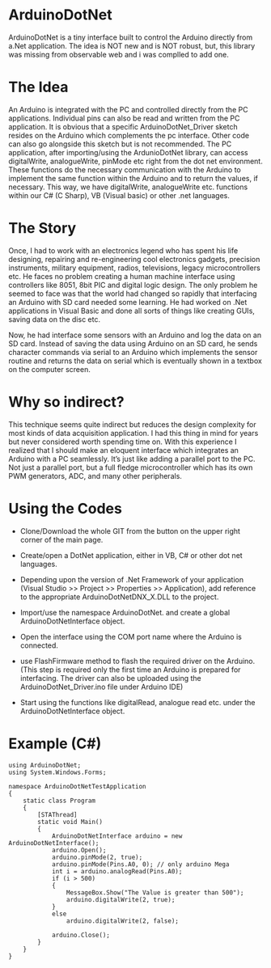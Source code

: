 # ArduinoDotNet
ArduinoDotNet is a tiny interface built to control the Arduino directly from a.Net application.
The idea is NOT new and is NOT robust, but, this library was missing from observable web and i was complled to add one.
# The Idea
An Arduino is integrated with the PC and controlled directly from the PC applications. Individual pins can also be read and written from the PC application. It is obvious that a specific ArduinoDotNet_Driver sketch resides on the Arduino which complements the pc interface. Other code can also go alongside this sketch but is not recommended. The PC application, after importing/using the ArdunioDotNet library, can access digitalWrite, analogueWrite, pinMode etc right from the dot net environment. These functions do the necessary communication with the Arduino to implement the same function within the Arduino and to return the values, if necessary. This way, we have digitalWrite, analogueWrite etc. functions within our C# (C Sharp), VB (Visual basic) or other .net languages.
# The Story 
Once, I had to work with an electronics legend who has spent his life designing, repairing and re-engineering cool electronics gadgets, precision instruments, military equipment, radios, televisions, legacy microcontrollers etc. He faces no problem creating a human machine interface using controllers like 8051, 8bit PIC and digital logic design. The only problem he seemed to face was that the world had changed so rapidly that interfacing an Arduino with SD card needed some learning. He had worked on .Net applications in Visual Basic and done all sorts of things like creating GUIs, saving data on the disc etc. 

Now, he had interface some sensors with an Arduino and log the data on an SD card. Instead of saving the data using Arduino on an SD card, he sends character commands via serial to an Arduino which implements the sensor routine and returns the data on serial which is eventually shown in a textbox on the computer screen. 
# Why so indirect?
This technique seems quite indirect but reduces the design complexity for most kinds of data acquisition application. I had this thing in mind for years but never considered worth spending time on. With this experience I realized that I should make an eloquent interface which integrates an Arduino with a PC seamlessly. It’s just like adding a parallel port to the PC. Not just a parallel port, but a full fledge microcontroller which has its own PWM generators, ADC, and many other peripherals.

# Using the Codes

 - Clone/Download the whole GIT from the button on the upper right corner of the main page.

 - Create/open a DotNet application, either in VB, C# or other dot net languages.

 - Depending upon the version of .Net Framework of your application (Visual Studio >> Project >> Properties >> Application), add reference to the appropriate ArduinoDotNetDNX_X.DLL to the project.

 - Import/use the namespace ArduinoDotNet. and create a global ArduinoDotNetInterface object.

 - Open the interface using the COM port name where the Arduino is connected.

 - use FlashFirmware method to flash the required driver on the Arduino. (This step is required only the first time an Arduino is prepared for interfacing. The driver can also be uploaded using the ArduinoDotNet_Driver.ino file under Arduino IDE)
 - Start using the functions like digitalRead, analogue read etc. under the ArduinoDotNetInterface object.

# Example (C#)

    using ArduinoDotNet;
    using System.Windows.Forms;
    
    namespace ArduinoDotNetTestApplication
    {
        static class Program
        {
            [STAThread]
            static void Main()
            {
                ArduinoDotNetInterface arduino = new ArduinoDotNetInterface();
                arduino.Open();
                arduino.pinMode(2, true);
                arduino.pinMode(Pins.A0, 0); // only arduino Mega
                int i = arduino.analogRead(Pins.A0);
                if (i > 500)
                {
                    MessageBox.Show("The Value is greater than 500");
                    arduino.digitalWrite(2, true);
                }
                else
                    arduino.digitalWrite(2, false);

                arduino.Close();
            }
        }
    }

